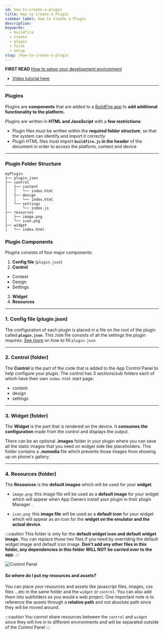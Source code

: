 ```yaml
---
id: how-to-create-a-plugin
title: How to Create a Plugin
sidebar_label: How to Create a Plugin
description:
keywords:
  - buildfire
  - create
  - plugin
  - first
  - setup
slug: /how-to-create-a-plugin
---
```


**FIRST READ** [How to setup your development environment](/docs/how-to-setup-your-development-environment)

* [Video tutorial here](https://youtu.be/oF5TrLR5mNI?list=PLnq_waykAGlj0AME4V_5wQnc04_EBSQcl&t=90) 

***

### Plugins
Plugins are **components** that are added to a [BuildFire app](https://buildfire.com) to **add additional functionality to the platform.**

Plugins are written in **HTML and JavaScript** with a **few restrictions**:
* Plugin files must be written within the __required folder structure__, so that the system can identify and import it correctly
* Plugin HTML files must import __`buildfire.js` in the header__ of the document in order to access the platform, context and device

***

### Plugin Folder Structure
```
myPlugin
├── plugin.json
├── control
│   ├── content
│   │   └── index.html
│   ├── design
│   │   └── index.html
│   └── settings
│       └── index.js
├── resources
│   ├── image.png
│   └── icon.png
├── widget
│   └── index.html
```

### Plugin Components
Plugins consists of four major components:
1.  **Config file** (`plugin.json`) 
2.  **Control**
  - Context
  - Design
  - Settings
3.  **Widget**
4.  **Resources** 

***
### 1. Config file (plugin.json)
The configuration of each plugin is placed in a file on the root of the plugin called __`plugin.json`__. This `JSON` file consists of all the settings the plugin requires. [See more](plugin-json-file) on how to fill `plugin.json`

***
### 2. Control (folder)
The **Control** is the part of the code that is added to the App Control Panel to help configure your plugin. The control has 3 sections/sub folders each of which have their own `index.html` start page:
- content
- design
- settings

***
### 3. Widget (folder)
The **Widget** is the part that is rendered on the device. It **consumes the configuration** made from the control and displays the output.

There can be an optional **.images** folder in your plugin where you can save all the static images that you need on widget side like placeholders. This folder contains a **.nomedia** file which prevents those images from showing up on phone's gallery.

***
### 4. Resources (folder)
The **Resources** is the **default images** which will be used for your **widget**.
* `image.png`: this image file will be used as a **default image** for your widget which will appear when App Owners install your plugin in their plugin Manager .

* `icon.png`: this **image file** will be used as a **default icon** for your widget which will appear as an icon for the **widget on the emulator and the actual device**.

:::caution
This folder is only for the **default widget icon and default widget image.** You can replace those two files if you need by overriding the default widget image and default icon image. **Don't add any other files in this folder, any dependencies in this folder WILL NOT be carried over to the app.**
:::

![Control Panel](https://s3-us-west-2.amazonaws.com/pluginserver/docResources/Control+Panel.png?v=1)

#### So where do I put my resources and assets?
You can place your resources and assets like javascript files, images, css files ...etc in the same folder and the `widget` or `control`. You can also add them into subfolders as you would a web project. One important note is to reference the assets through a **relative path** and not absolute path since they will be moved around. 

:::caution
You cannot share resources between the `control` and `widget` since they will live in to different environments and will be separated outside of the Control Panel
:::